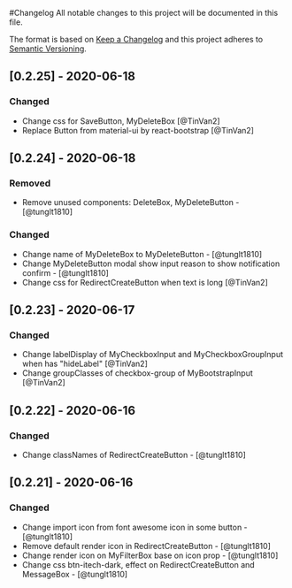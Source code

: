 #Changelog
All notable changes to this project will be documented in this file.

The format is based on [Keep a Changelog](http://keepachangelog.com/en/1.0.0/)
and this project adheres to [Semantic Versioning](http://semver.org/spec/v2.0.0.html).

## [0.2.25] - 2020-06-18
### Changed
- Change css for SaveButton, MyDeleteBox [@TinVan2]
- Replace Button from material-ui by react-bootstrap [@TinVan2]

## [0.2.24] - 2020-06-18
### Removed
- Remove unused components: DeleteBox, MyDeleteButton - [@tunglt1810]
### Changed
- Change name of MyDeleteBox to MyDeleteButton - [@tunglt1810]
- Change MyDeleteButton modal show input reason to show notification confirm - [@tunglt1810]
- Change css for RedirectCreateButton when text is long [@TinVan2]

## [0.2.23] - 2020-06-17
### Changed
- Change labelDisplay of MyCheckboxInput and MyCheckboxGroupInput when has "hideLabel" [@TinVan2]
- Change groupClasses of checkbox-group of MyBootstrapInput [@TinVan2]

## [0.2.22] - 2020-06-16
### Changed
- Change classNames of RedirectCreateButton - [@tunglt1810]

## [0.2.21] - 2020-06-16
### Changed
- Change import icon from font awesome icon in some button - [@tunglt1810]
- Remove default render icon in RedirectCreateButton - [@tunglt1810]
- Change render icon on MyFilterBox base on icon prop - [@tunglt1810]
- Change css btn-itech-dark, effect on RedirectCreateButton and MessageBox - [@tunglt1810]
